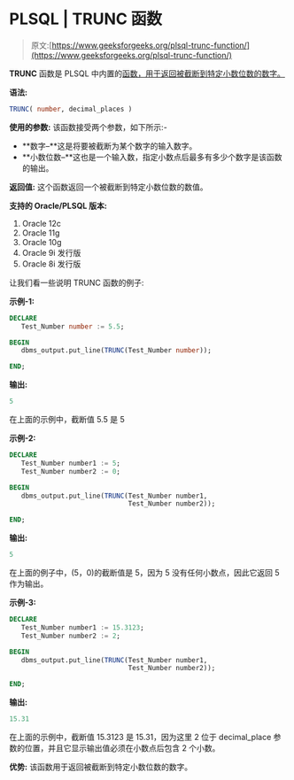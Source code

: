 # PLSQL | TRUNC 函数

> 原文:[https://www.geeksforgeeks.org/plsql-trunc-function/](https://www.geeksforgeeks.org/plsql-trunc-function/)

**TRUNC** 函数是 PLSQL 中内置的[函数，用于返回被截断到特定小数位数的数字。](https://www.geeksforgeeks.org/functions-in-plsql/)

**语法:**

```sql
TRUNC( number, decimal_places )
```

**使用的参数:**
该函数接受两个参数，如下所示:-

*   **数字–**这是将要被截断为某个数字的输入数字。
*   **小数位数–**这也是一个输入数，指定小数点后最多有多少个数字是该函数的输出。

**返回值:**
这个函数返回一个被截断到特定小数位数的数值。

**支持的 Oracle/PLSQL 版本:**

1.  Oracle 12c
2.  Oracle 11g
3.  Oracle 10g
4.  Oracle 9i 发行版
5.  Oracle 8i 发行版

让我们看一些说明 TRUNC 函数的例子:

**示例-1:**

```sql
DECLARE 
   Test_Number number := 5.5;

BEGIN 
   dbms_output.put_line(TRUNC(Test_Number number)); 

END;  
```

**输出:**

```sql
5
```

在上面的示例中，截断值 5.5 是 5

**示例-2:**

```sql
DECLARE 
   Test_Number number1 := 5;
   Test_Number number2 := 0;

BEGIN 
   dbms_output.put_line(TRUNC(Test_Number number1, 
                              Test_Number number2)); 

END;  
```

**输出:**

```sql
5
```

在上面的例子中，(5，0)的截断值是 5，因为 5 没有任何小数点，因此它返回 5 作为输出。

**示例-3:**

```sql
DECLARE 
   Test_Number number1 := 15.3123;
   Test_Number number2 := 2;

BEGIN 
   dbms_output.put_line(TRUNC(Test_Number number1, 
                              Test_Number number2)); 

END;  
```

**输出:**

```sql
15.31
```

在上面的示例中，截断值 15.3123 是 15.31，因为这里 2 位于 decimal_place 参数的位置，并且它显示输出值必须在小数点后包含 2 个小数。

**优势:**
该函数用于返回被截断到特定小数位数的数字。